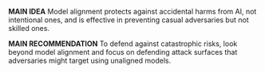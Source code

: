 **MAIN IDEA**
Model alignment protects against accidental harms from AI, not intentional ones, and is effective in preventing casual adversaries but not skilled ones.

**MAIN RECOMMENDATION**
To defend against catastrophic risks, look beyond model alignment and focus on defending attack surfaces that adversaries might target using unaligned models.
